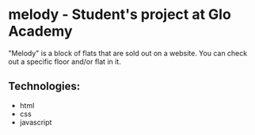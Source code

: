 # melody - Student's project at Glo Academy
"Melody" is a block of flats that are sold out on a website. You can check out a specific floor and/or flat in it.

## Technologies:
- html
- css
- javascript

